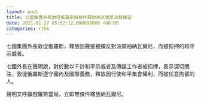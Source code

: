 ```yaml
---
layout: post
title: 七國集團外長敦促俄羅斯無條件釋放納瓦爾尼及聲援者
date: 2021-01-27 05:52:12.000000000 +08:00
categories: rthk
---
```


七國集團外長敦促俄羅斯，釋放因聲援被捕反對派領袖納瓦爾尼，而被扣押的和平示威者。

七國外長在聲明說，對於數以千計和平示威者及傳媒工作者被扣押，表示深切關注，敦促俄羅斯遵守國內及國際義務，釋放因行使和平集會權利，而被任意拘留的人。

聲明又呼籲俄羅斯當局，立即無條件釋放納瓦爾尼。
